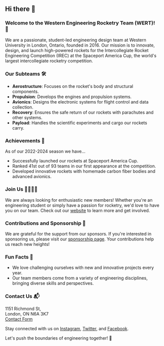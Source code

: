 ## Hi there 👋

### Welcome to the Western Engineering Rocketry Team (WERT)! 🚀

We are a passionate, student-led engineering design team at Western University in London, Ontario, founded in 2016. Our mission is to innovate, design, and launch high-powered rockets for the Intercollegiate Rocket Engineering Competition (IREC) at the Spaceport America Cup, the world's largest intercollegiate rocketry competition.

### Our Subteams 🛠️
- **Aerostructure**: Focuses on the rocket's body and structural components.
- **Propulsion**: Develops the engines and propulsion systems.
- **Avionics**: Designs the electronic systems for flight control and data collection.
- **Recovery**: Ensures the safe return of our rockets with parachutes and other systems.
- **Payload**: Handles the scientific experiments and cargo our rockets carry.

### Achievements 🌟
As of our 2022-2024 season we have...
- Successfully launched our rockets at Spaceport America Cup.
- Ranked 41st out of 93 teams in our first appearance at the competition.
- Developed innovative rockets with homemade carbon fiber bodies and advanced avionics.

### Join Us 🙋‍♂️🙋‍♀️
We are always looking for enthusiastic new members! Whether you're an engineering student or simply have a passion for rocketry, we'd love to have you on our team. Check out our [website](https://www.werocketry.com) to learn more and get involved.

### Contributions and Sponsorship 🌈
We are grateful for the support from our sponsors. If you're interested in sponsoring us, please visit our [sponsorship page](https://www.werocketry.com/sponsor-us). Your contributions help us reach new heights!

### Fun Facts 🎉
- We love challenging ourselves with new and innovative projects every year.
- Our team members come from a variety of engineering disciplines, bringing diverse skills and perspectives.

### Contact Us 📬
1151 Richmond St,  
London, ON N6A 3K7  
[Contact Form](https://www.werocketry.com/contact-us)

Stay connected with us on [Instagram](https://www.instagram.com/westernrocketry), [Twitter](https://twitter.com/westernrocketry), and [Facebook](https://www.facebook.com/westernrocketry).

Let's push the boundaries of engineering together! 🚀
